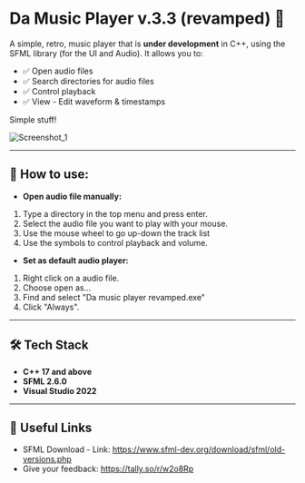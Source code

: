 # Da Music Player v.3.3 (revamped) 🎵  

A simple, retro, music player that is **under development** in C++, using the SFML library (for the UI and Audio). It allows you to:  
- ✅ Open audio files 
- ✅ Search directories for audio files 
- ✅ Control playback 
- ✅ View - Edit waveform & timestamps

Simple stuff!  

![Screenshot_1](https://github.com/user-attachments/assets/4c20982b-e350-4c04-99ea-84b2ea7382a7)

---

## 💁 How to use:
- **Open audio file manually:**
1. Type a directory in the top menu and press enter.
2. Select the audio file you want to play with your mouse.
3. Use the mouse wheel to go up-down the track list
4. Use the symbols to control playback and volume.
    
- **Set as default audio player:**
1. Right click on a audio file.
2. Choose open as...
3. Find and select "Da music player revamped.exe"
4. Click "Always".

---

## 🛠️ Tech Stack  
- **C++ 17 and above**  
- **SFML 2.6.0**
- **Visual Studio 2022**

---

## 🔗 Useful Links  
- SFML Download - Link: https://www.sfml-dev.org/download/sfml/old-versions.php
- Give your feedback: https://tally.so/r/w2o8Rp
